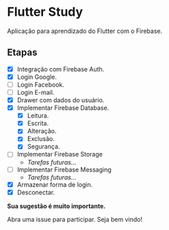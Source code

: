 # Flutter Study

Aplicação para aprendizado do Flutter com o Firebase.

## Etapas 
- [x] Integração com Firebase Auth.
- [x] Login Google.
- [ ] Login Facebook.
- [ ] Login E-mail.
- [x] Drawer com dados do usuário.
- [x] Implementar Firebase Database.
  - [x] Leitura.
  - [x] Escrita.
  - [x] Alteração.
  - [x] Exclusão.
  - [x] Segurança.
- [ ] Implementar Firebase Storage
  - _Tarefas futuras..._
- [ ] Implementar Firebase Messaging
  - _Tarefas futuras..._
- [x] Armazenar forma de login.
- [x] Desconectar.

**Sua sugestão é muito importante.**

Abra uma issue para participar. Seja bem vindo!
